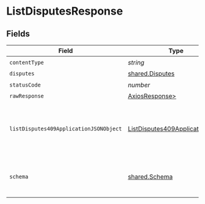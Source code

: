 # ListDisputesResponse


## Fields

| Field                                                                                       | Type                                                                                        | Required                                                                                    | Description                                                                                 |
| ------------------------------------------------------------------------------------------- | ------------------------------------------------------------------------------------------- | ------------------------------------------------------------------------------------------- | ------------------------------------------------------------------------------------------- |
| `contentType`                                                                               | *string*                                                                                    | :heavy_check_mark:                                                                          | N/A                                                                                         |
| `disputes`                                                                                  | [shared.Disputes](../../models/shared/disputes.md)                                          | :heavy_minus_sign:                                                                          | OK                                                                                          |
| `statusCode`                                                                                | *number*                                                                                    | :heavy_check_mark:                                                                          | N/A                                                                                         |
| `rawResponse`                                                                               | [AxiosResponse>](https://axios-http.com/docs/res_schema)                                    | :heavy_minus_sign:                                                                          | N/A                                                                                         |
| `listDisputes409ApplicationJSONObject`                                                      | [ListDisputes409ApplicationJSON](../../models/operations/listdisputes409applicationjson.md) | :heavy_minus_sign:                                                                          | The data type's dataset has not been requested or is still syncing.                         |
| `schema`                                                                                    | [shared.Schema](../../models/shared/schema.md)                                              | :heavy_minus_sign:                                                                          | Your `query` parameter was not correctly formed                                             |